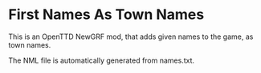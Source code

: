 # First Names As Town Names

This is an OpenTTD NewGRF mod, that adds given names to the game, as town
names.

The NML file is automatically generated from names.txt.
